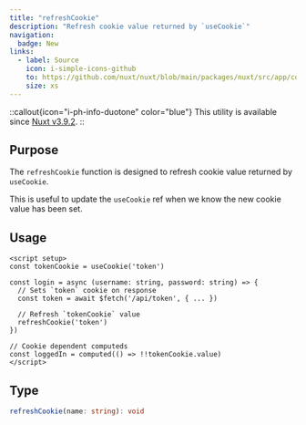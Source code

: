 ```yaml
---
title: "refreshCookie"
description: "Refresh cookie value returned by `useCookie`"
navigation:
  badge: New
links:
  - label: Source
    icon: i-simple-icons-github
    to: https://github.com/nuxt/nuxt/blob/main/packages/nuxt/src/app/composables/cookie.ts
    size: xs
---
```


::callout{icon="i-ph-info-duotone" color="blue"}
This utility is available since [Nuxt v3.9.2](/blog/v3-9-2).
::

## Purpose

The `refreshCookie` function is designed to refresh cookie value returned by `useCookie`.

This is useful to update the `useCookie` ref when we know the new cookie value has been set.

## Usage

```vue [app.vue]
<script setup>
const tokenCookie = useCookie('token')

const login = async (username: string, password: string) => {
  // Sets `token` cookie on response
  const token = await $fetch('/api/token', { ... })

  // Refresh `tokenCookie` value
  refreshCookie('token')
})

// Cookie dependent computeds
const loggedIn = computed(() => !!tokenCookie.value)
</script>
```

## Type

```ts
refreshCookie(name: string): void
```
